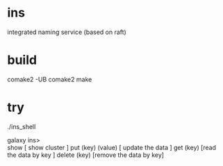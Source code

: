 # ins
integrated naming service (based on raft)

# build
comake2 -UB
comake2
make

# try
./ins_shell

galaxy ins>  
  show [ show cluster ]
  put (key) (value) [ update the data ] 
  get (key) [read the data by key ]
  delete (key) [remove the data by key]
  

